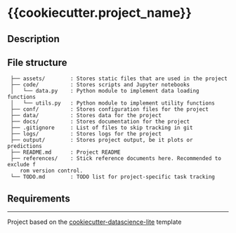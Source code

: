 # {{cookiecutter.project_name}}

<!-- Purpose of project -->
<!-- Brief project description -->

## Description

<!-- Elaborate on brief description -->

## File structure
<!-- Add as the project grows! -->
```
 ├── assets/        : Stores static files that are used in the project
 ├── code/          : Stores scripts and Jupyter notebooks
 │   └── data.py    : Python module to implement data loading functions
 │   └── utils.py   : Python module to implement utility functions
 ├── conf/          : Stores configuration files for the project
 ├── data/          : Stores data for the project
 ├── docs/          : Stores documentation for the project
 ├── .gitignore     : List of files to skip tracking in git
 ├── logs/          : Stores logs for the project
 ├── output/        : Stores project output, be it plots or predictions
 ├── README.md      : Project README
 ├── references/    : Stick reference documents here. Recommended to exclude f
    rom version control.
 └── TODO.md        : TODO list for project-specific task tracking

```

## Requirements
<!-- Describe project requirements -->

------------------

Project based on the [cookiecutter-datascience-lite](https://github.com/tnwei/cookiecutter-datascience-lite/) template
